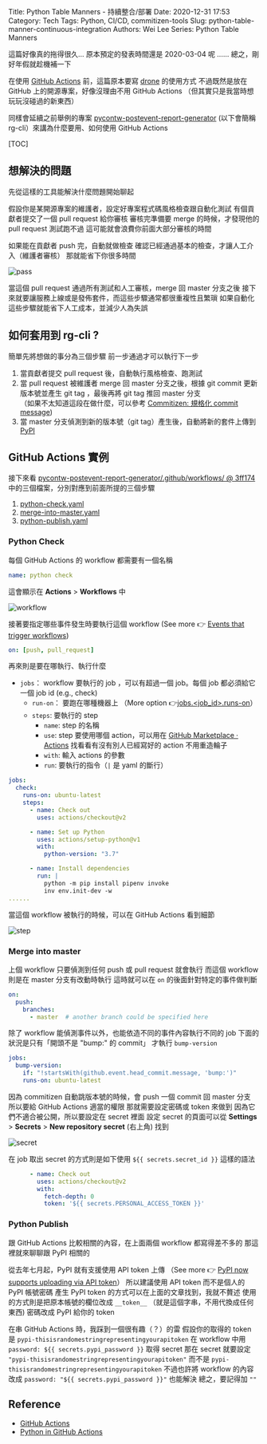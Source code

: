 Title: Python Table Manners - 持續整合/部署
Date: 2020-12-31 17:53
Category: Tech
Tags: Python, CI/CD, commitizen-tools
Slug: python-table-manner-continuous-integration
Authors: Wei Lee
Series: Python Table Manners

這篇好像真的拖得很久...
原本預定的發表時間還是 2020-03-04 呢 ......
總之，剛好年假就趁機補一下

<!--more-->

在使用 [GitHub Actions](https://github.com/actions) 前，這篇原本要寫 [drone](https://github.com/drone/drone) 的使用方式
不過既然是放在 GitHub 上的開源專案，好像沒理由不用 GitHub Actions
（但其實只是我當時想玩玩沒碰過的新東西）

同樣會延續之前舉例的專案 [pycontw-postevent-report-generator](https://github.com/pycontw/pycontw-postevent-report-generator) (以下會簡稱 rg-cli）來講為什麼要用、如何使用 GitHub Actions

[TOC]

## 想解決的問題
先從這樣的工具能解決什麼問題開始聊起

假設你是某開源專案的維護者，設定好專案程式碼風格檢查跟自動化測試
有個貢獻者提交了一個 pull request 給你審核
審核完準備要 merge 的時候，才發現他的 pull request 測試跑不過
這可能就會浪費你前面大部分審核的時間

如果能在貢獻者 push 完，自動就做檢查
確認已經通過基本的檢查，才讓人工介入（維護者審核）
那就能省下你很多時間

![pass](/images/posts-image/2020-02-22-python-table-manner-series/pass.jpg)

當這個 pull request 通過所有測試和人工審核，merge 回 master 分支之後
接下來就要讓服務上線或是發佈套件，而這些步驟通常都很重複性且繁瑣
如果自動化這些步驟就能省下人工成本，並減少人為失誤

## 如何套用到 rg-cli ?
簡單先將想做的事分為三個步驟
前一步通過才可以執行下一步

1. 當貢獻者提交 pull request 後，自動執行風格檢查、跑測試
2. 當 pull request 被維護者 merge 回 master 分支之後，根據 git commit 更新版本號並產生 git tag ，最後再將 git tag 推回 master 分支  
  （如果不太知道這段在做什麼，可以參考 [Commitizen: 規格化 commit message]({filename}/posts/tech/2020/11-python-table-manners-commitizen.md))
3. 當 master 分支偵測到新的版本號（git tag）產生後，自動將新的套件上傳到 [PyPI](https://pypi.org/project/pycontw-report-generator/)

## GitHub Actions 實例
接下來看 [pycontw-postevent-report-generator/.github/workflows/ @ 3ff174](https://github.com/pycontw/pycontw-postevent-report-generator/tree/3ff174384639c8d6f40c4cd16e59ceba950838e9/.github/workflows) 中的三個檔案，分別對應到前面所提的三個步驟

1. [python-check.yaml](https://github.com/pycontw/pycontw-postevent-report-generator/blob/3ff174384639c8d6f40c4cd16e59ceba950838e9/.github/workflows/python-check.yaml)
2. [merge-into-master.yaml](https://github.com/pycontw/pycontw-postevent-report-generator/blob/3ff174384639c8d6f40c4cd16e59ceba950838e9/.github/workflows/merge-into-master.yaml)
3. [python-publish.yaml](https://github.com/pycontw/pycontw-postevent-report-generator/blob/3ff174384639c8d6f40c4cd16e59ceba950838e9/.github/workflows/python-publish.yaml)

### Python Check
每個 GitHub Actions 的 workflow 都需要有一個名稱

```yml
name: python check
```

這會顯示在 **Actions** > **Workflows** 中

![workflow](/images/posts-image/2020-02-22-python-table-manner-series/workflow.jpg)

接著要指定哪些事件發生時要執行這個 workflow
(See more 👉 [Events that trigger workflows](https://docs.github.com/en/free-pro-team@latest/actions/reference/events-that-trigger-workflows))

```yaml
on: [push, pull_request]
```

再來則是要在哪執行、執行什麼

* `jobs`： workflow 要執行的 job ，可以有超過一個 job。每個 job 都必須給它一個 job id (e.g., check)
    * `run-on`： 要跑在哪種機器上 （More option 👉[jobs.<job_id>.runs-on](https://docs.github.com/en/free-pro-team@latest/actions/reference/workflow-syntax-for-github-actions#jobsjob_idruns-on)）
    * `steps`:  要執行的 step
        * `name`: step 的名稱
        * `use`: step 要使用哪個 action，可以用在 [GitHub Marketplace · Actions](https://github.com/marketplace?type=actions) 找看看有沒有別人已經寫好的 action 不用重造輪子
        * `with`: 輸入 actions 的參數
        * `run`: 要執行的指令（`|` 是 yaml 的斷行）

```yaml
jobs:
  check:
    runs-on: ubuntu-latest
    steps:
      - name: Check out
        uses: actions/checkout@v2

      - name: Set up Python
        uses: actions/setup-python@v1
        with:
          python-version: "3.7"

      - name: Install dependencies
        run: |
          python -m pip install pipenv invoke
          inv env.init-dev -w
......
```

當這個 workflow 被執行的時候，可以在 GitHub Actions 看到細節

![step](/images/posts-image/2020-02-22-python-table-manner-series/job.jpg)

### Merge into master
上個 workflow 只要偵測到任何 push 或 pull request 就會執行
而這個 workflow 則是在 master 分支有改動時執行
這時就可以在 `on` 的後面針對特定的事件做判斷

```yaml
on:
  push:
    branches:
      - master  # another branch could be specified here
```

除了 workflow 能偵測事件以外，也能依造不同的事件內容執行不同的 job
下面的狀況是只有「開頭不是 "bump:" 的 commit」 才執行 `bump-version`

```yaml
jobs:
  bump-version:
    if: "!startsWith(github.event.head_commit.message, 'bump:')"
    runs-on: ubuntu-latest
```

因為 commitizen 自動跳版本號的時候，會 push 一個 commit 回 master 分支
所以要給 GitHub Actions 適當的權限
那就需要設定密碼或 token 來做到
因為它們不適合被公開，所以要設定在 secret 裡面
設定 secret 的頁面可以從 **Settings** > **Secrets** > **New repository secret** (右上角) 找到

![secret](/images/posts-image/2020-02-22-python-table-manner-series/secret.jpg)

在 job 取出 secret 的方式則是如下使用 `${{ secrets.secret_id }}` 這樣的語法

```yaml
      - name: Check out
        uses: actions/checkout@v2
        with:
          fetch-depth: 0
          token: '${{ secrets.PERSONAL_ACCESS_TOKEN }}'
```

### Python Publish
跟 GitHub Actions 比較相關的內容，在上面兩個 workflow 都寫得差不多的
那這裡就來聊聊跟 PyPI 相關的

從去年七月起，PyPI 就有支援使用 API token 上傳
（See more 👉 [PyPI now supports uploading via API token](https://pyfound.blogspot.com/2019/07/pypi-now-supports-uploading-via-api.html)）
所以建議使用 API token 而不是個人的 PyPI 帳號密碼
產生 PyPI token 的方式可以在上面的文章找到，我就不贅述
使用的方式則是把原本帳號的欄位改成 `__token__` （就是這個字串，不用代換成任何東西)
密碼改成 PyPI 給你的 token

在串 GitHub Actions 時，我踩到一個很有趣（？）的雷
假設你的取得的 token 是 `pypi-thisisrandomestringrepresentingyourapitoken`
在 workflow 中用 `password: ${{ secrets.pypi_password }}` 取得 secret
那在 secret 就要設定 `"pypi-thisisrandomestringrepresentingyourapitoken"`
而不是 `pypi-thisisrandomestringrepresentingyourapitoken`
不過也許將 workflow 的內容改成 `password: "${{ secrets.pypi_password }}"` 也能解決
總之，要記得加 `""`

## Reference
* [GitHub Actions](https://docs.github.com/en/free-pro-team@latest/actions)
* [Python in GitHub Actions](https://hynek.me/articles/python-github-actions/)
